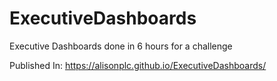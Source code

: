 # ExecutiveDashboards
Executive Dashboards done in 6 hours for a challenge

Published In: https://alisonplc.github.io/ExecutiveDashboards/

